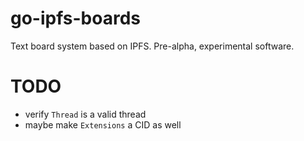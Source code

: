 # go-ipfs-boards

Text board system based on IPFS. Pre-alpha, experimental software.

# TODO

* verify `Thread` is a valid thread
* maybe make `Extensions` a CID as well
